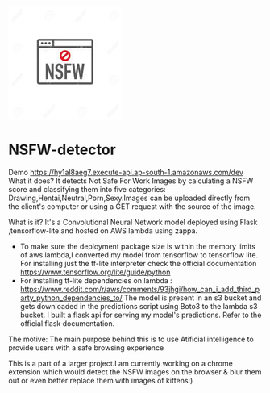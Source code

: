 ![](nsfw.jpeg)
# NSFW-detector
Demo https://hy1al8aeg7.execute-api.ap-south-1.amazonaws.com/dev
What it does?
It detects Not Safe For Work Images by calculating a NSFW score and classifying them into five categories: Drawing,Hentai,Neutral,Porn,Sexy.Images can be uploaded directly from the client's computer or using a GET request with the source of the image.

What is it?
It's a Convolutional Neural Network model deployed using Flask ,tensorflow-lite and hosted on AWS lambda using zappa.


* To make sure the deployment package size is within the memory limits of aws lambda,I converted my model from tensorflow to tensorflow lite. For installing just the tf-lite interpreter check the official documentation https://www.tensorflow.org/lite/guide/python
* For installing tf-lite dependencies on lambda : https://www.reddit.com/r/aws/comments/93jhgi/how_can_i_add_third_party_python_dependencies_to/
The model is present in an s3 bucket and gets downloaded in the predictions script using Boto3 to the lambda s3 bucket.
I built a flask api for serving my model's predictions. Refer to the official flask documentation. 


The motive:
The main purpose behind this is to use Atificial intelligence to provide users with a safe browsing experience

This is a part of a larger project.I am currently working on a chrome extension which would detect the NSFW images on the browser & blur them out or even better replace them with images of kittens:)
 
  
